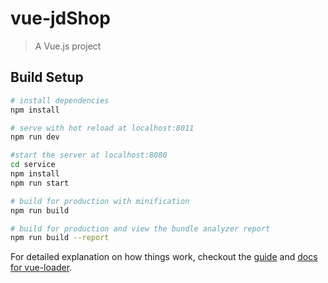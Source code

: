 # vue-jdShop

> A Vue.js project

## Build Setup

``` bash
# install dependencies
npm install

# serve with hot reload at localhost:8011
npm run dev

#start the server at localhost:8080
cd service
npm install
npm run start

# build for production with minification
npm run build

# build for production and view the bundle analyzer report
npm run build --report
```


For detailed explanation on how things work, checkout the [guide](http://vuejs-templates.github.io/webpack/) and [docs for vue-loader](http://vuejs.github.io/vue-loader).
